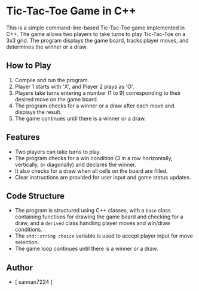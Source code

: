 # Tic-Tac-Toe Game in C++

This is a simple command-line-based Tic-Tac-Toe game implemented in C++. The game allows two players to take turns to play Tic-Tac-Toe on a 3x3 grid. The program displays the game board, tracks player moves, and determines the winner or a draw.

## How to Play

1. Compile and run the program.
2. Player 1 starts with 'X', and Player 2 plays as 'O'.
3. Players take turns entering a number (1 to 9) corresponding to their desired move on the game board.
4. The program checks for a winner or a draw after each move and displays the result.
5. The game continues until there is a winner or a draw.

## Features

- Two players can take turns to play.
- The program checks for a win condition (3 in a row horizontally, vertically, or diagonally) and declares the winner.
- It also checks for a draw when all cells on the board are filled.
- Clear instructions are provided for user input and game status updates.

## Code Structure

- The program is structured using C++ classes, with a `base` class containing functions for drawing the game board and checking for a draw, and a `derived` class handling player moves and win/draw conditions.
- The `std::string choice` variable is used to accept player input for move selection.
- The game loop continues until there is a winner or a draw.

## Author

- [ sannan7224 ]

